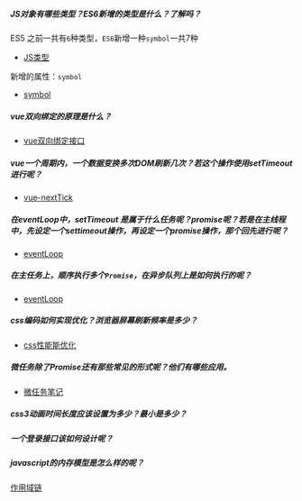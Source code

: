 ##### JS对象有哪些类型？ES6新增的类型是什么？了解吗？
ES5 之前一共有`6`种类型，`ES6`新增一种`symbol`一共7种
* [JS类型](https://www.cnblogs.com/HXW-from-DJTU/p/5933023.html)

新增的属性：`symbol` 
* [symbol](../ES6/symbol.md)
##### vue双向绑定的原理是什么？
* [vue双向绑定接口](../vue/Vue_twoway_binding.md)

##### vue一个周期内，一个数据变换多次DOM刷新几次？若这个操作使用setTimeout进行呢？
* [vue-nextTick](/vue/nextTick.md)

##### 在eventLoop中，setTimeout 是属于什么任务呢？promise呢？若是在主线程中，先设定一个settimeout操作，再设定一个promise操作，那个回先进行呢？
* [eventLoop](/JS/eventLoop.md)

##### 在主任务上，顺序执行多个`Promise`，在异步队列上是如何执行的呢？
* [eventLoop](/JS/eventLoop.md)
##### css编码如何实现优化？浏览器屏幕刷新频率是多少？
* [css性能能优化](/css/css_optimize.md)

##### 微任务除了Promise还有那些常见的形式呢？他们有哪些应用。
* [微任务笔记](/JS/microTask.md)

##### css3动画时间长度应该设置为多少？最小是多少？


##### 一个登录接口该如何设计呢？

##### javascript的内存模型是怎么样的呢？
[作用域链](/JS/[[SCOPE]].md)

